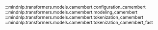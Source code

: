 :::mindnlp.transformers.models.camembert.configuration_camembert
:::mindnlp.transformers.models.camembert.modeling_camembert
:::mindnlp.transformers.models.camembert.tokenization_camembert
:::mindnlp.transformers.models.camembert.tokenization_camembert_fast